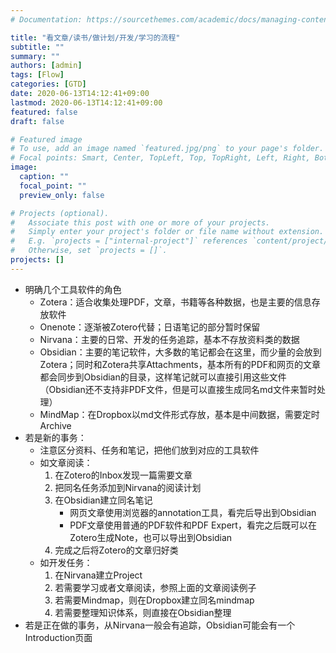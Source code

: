 ```yaml
---
# Documentation: https://sourcethemes.com/academic/docs/managing-content/

title: "看文章/读书/做计划/开发/学习的流程"
subtitle: ""
summary: ""
authors: [admin]
tags: [Flow]
categories: [GTD]
date: 2020-06-13T14:12:41+09:00
lastmod: 2020-06-13T14:12:41+09:00
featured: false
draft: false

# Featured image
# To use, add an image named `featured.jpg/png` to your page's folder.
# Focal points: Smart, Center, TopLeft, Top, TopRight, Left, Right, BottomLeft, Bottom, BottomRight.
image:
  caption: ""
  focal_point: ""
  preview_only: false

# Projects (optional).
#   Associate this post with one or more of your projects.
#   Simply enter your project's folder or file name without extension.
#   E.g. `projects = ["internal-project"]` references `content/project/deep-learning/index.md`.
#   Otherwise, set `projects = []`.
projects: []
---
```


- 明确几个工具软件的角色
  - Zotera：适合收集处理PDF，文章，书籍等各种数据，也是主要的信息存放软件
  - Onenote：逐渐被Zotero代替；日语笔记的部分暂时保留
  - Nirvana：主要的日常、开发的任务追踪，基本不存放资料类的数据
  - Obsidian：主要的笔记软件，大多数的笔记都会在这里，而少量的会放到Zotera；同时和Zotera共享Attachments，基本所有的PDF和网页的文章都会同步到Obsidian的目录，这样笔记就可以直接引用这些文件（Obsidian还不支持非PDF文件，但是可以直接生成同名md文件来暂时处理）
  - MindMap：在Dropbox以md文件形式存放，基本是中间数据，需要定时Archive
- 若是新的事务：
  - 注意区分资料、任务和笔记，把他们放到对应的工具软件
  - 如文章阅读：
    1. 在Zotero的Inbox发现一篇需要文章
    2. 把同名任务添加到Nirvana的阅读计划
    3. 在Obsidian建立同名笔记
       - 网页文章使用浏览器的annotation工具，看完后导出到Obsidian
       - PDF文章使用普通的PDF软件和PDF Expert，看完之后既可以在Zotero生成Note，也可以导出到Obsidian
    4. 完成之后将Zotero的文章归好类
  - 如开发任务：
    1. 在Nirvana建立Project
    2. 若需要学习或者文章阅读，参照上面的文章阅读例子
    3. 若需要Mindmap，则在Dropbox建立同名mindmap
    4. 若需要整理知识体系，则直接在Obsidian整理
- 若是正在做的事务，从Nirvana一般会有追踪，Obsidian可能会有一个Introduction页面